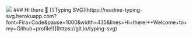 <img src="https://user-images.githubusercontent.com/7065401/52071927-c1cd7100-2562-11e9-908a-dde91ba14e59.png" />
### Hi there 👋
[![Typing SVG](https://readme-typing-svg.herokuapp.com?font=Fira+Code&pause=1000&width=435&lines=Hi+there!++Welcome+to+my+Github+profile!)](https://git.io/typing-svg)
<!--
**javierduranmartin/javierduranmartin** is a ✨ _special_ ✨ repository because its `README.md` (this file) appears on your GitHub profile.

Here are some ideas to get you started:

- 🔭 I’m currently working on ...
- 🌱 I’m currently learning ...
- 👯 I’m looking to collaborate on ...
- 🤔 I’m looking for help with ...
- 💬 Ask me about ...
- 📫 How to reach me: ...
- 😄 Pronouns: ...
- ⚡ Fun fact: ...
-->
<img src="https://user-images.githubusercontent.com/7065401/52071927-c1cd7100-2562-11e9-908a-dde91ba14e59.png" />
